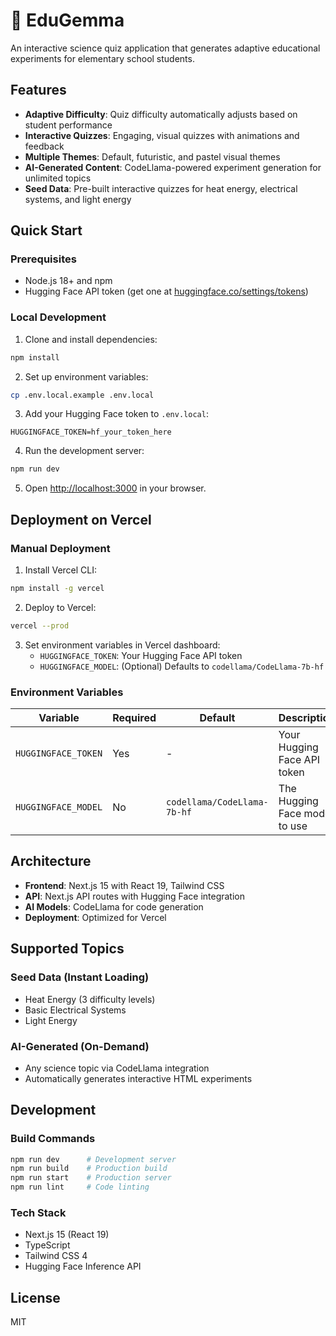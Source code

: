 # 🧪 EduGemma

An interactive science quiz application that generates adaptive educational experiments for elementary school students.

## Features

- **Adaptive Difficulty**: Quiz difficulty automatically adjusts based on student performance
- **Interactive Quizzes**: Engaging, visual quizzes with animations and feedback
- **Multiple Themes**: Default, futuristic, and pastel visual themes
- **AI-Generated Content**: CodeLlama-powered experiment generation for unlimited topics
- **Seed Data**: Pre-built interactive quizzes for heat energy, electrical systems, and light energy

## Quick Start

### Prerequisites

- Node.js 18+ and npm
- Hugging Face API token (get one at [huggingface.co/settings/tokens](https://huggingface.co/settings/tokens))

### Local Development

1. Clone and install dependencies:
```bash
npm install
```

2. Set up environment variables:
```bash
cp .env.local.example .env.local
```

3. Add your Hugging Face token to `.env.local`:
```
HUGGINGFACE_TOKEN=hf_your_token_here
```

4. Run the development server:
```bash
npm run dev
```

5. Open [http://localhost:3000](http://localhost:3000) in your browser.

## Deployment on Vercel

### Manual Deployment

1. Install Vercel CLI:
```bash
npm install -g vercel
```

2. Deploy to Vercel:
```bash
vercel --prod
```

3. Set environment variables in Vercel dashboard:
   - `HUGGINGFACE_TOKEN`: Your Hugging Face API token
   - `HUGGINGFACE_MODEL`: (Optional) Defaults to `codellama/CodeLlama-7b-hf`

### Environment Variables

| Variable | Required | Default | Description |
|----------|----------|---------|-------------|
| `HUGGINGFACE_TOKEN` | Yes | - | Your Hugging Face API token |
| `HUGGINGFACE_MODEL` | No | `codellama/CodeLlama-7b-hf` | The Hugging Face model to use |

## Architecture

- **Frontend**: Next.js 15 with React 19, Tailwind CSS
- **API**: Next.js API routes with Hugging Face integration
- **AI Models**: CodeLlama for code generation
- **Deployment**: Optimized for Vercel

## Supported Topics

### Seed Data (Instant Loading)
- Heat Energy (3 difficulty levels)
- Basic Electrical Systems
- Light Energy

### AI-Generated (On-Demand)
- Any science topic via CodeLlama integration
- Automatically generates interactive HTML experiments

## Development

### Build Commands

```bash
npm run dev      # Development server
npm run build    # Production build
npm run start    # Production server
npm run lint     # Code linting
```

### Tech Stack

- Next.js 15 (React 19)
- TypeScript
- Tailwind CSS 4
- Hugging Face Inference API

## License

MIT
